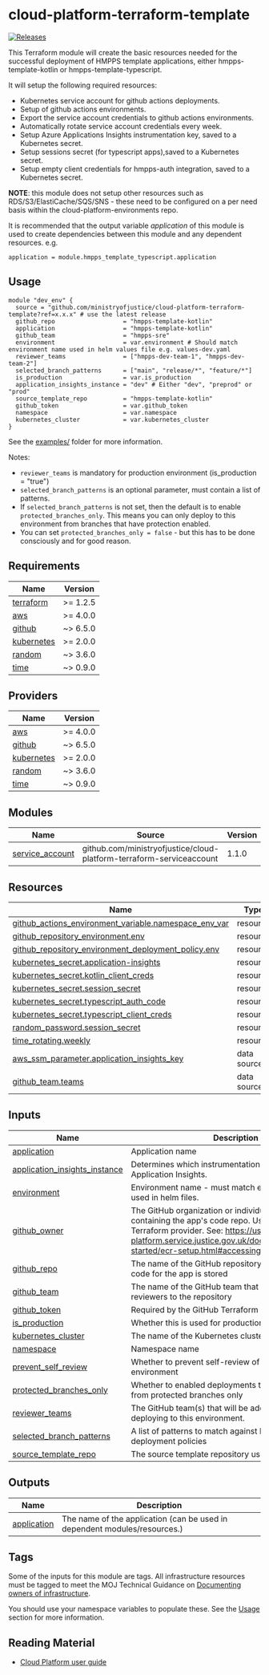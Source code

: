 # cloud-platform-terraform-template

[![Releases](https://img.shields.io/github/v/release/ministryofjustice/cloud-platform-terraform-template.svg)](https://github.com/ministryofjustice/cloud-platform-terraform-template/releases)

This Terraform module will create the basic resources needed for the successful deployment of HMPPS template applications, either hmpps-template-kotlin or hmpps-template-typescript.

It will setup the following required resources:
- Kubernetes service account for github actions deployments.
- Setup of github actions environments.
- Export the service account credentials to github actions environments.
- Automatically rotate service account credentials every week.
- Setup Azure Applications Insights instrumentation key, saved to a Kubernetes secret.
- Setup sessions secret (for typescript apps),saved to a Kubernetes secret.
- Setup empty client credentials for hmpps-auth integration, saved to a Kubernetes secret.

**NOTE**: this module does not setup other resources such as RDS/S3/ElastiCache/SQS/SNS - these need to be configured on a per need basis within the cloud-platform-environments repo.

It is recommended that the output variable _application_ of this module is used to create dependencies between this module and any dependent resources. e.g.

```hcl
application = module.hmpps_template_typescript.application
```

## Usage

```hcl
module "dev_env" {
  source = "github.com/ministryofjustice/cloud-platform-terraform-template?ref=x.x.x" # use the latest release
  github_repo                   = "hmpps-template-kotlin"
  application                   = "hmpps-template-kotlin"
  github_team                   = "hmpps-sre"
  environment                   = var.environment # Should match environment name used in helm values file e.g. values-dev.yaml
  reviewer_teams                = ["hmpps-dev-team-1", "hmpps-dev-team-2"]
  selected_branch_patterns      = ["main", "release/*", "feature/*"]
  is_production                 = var.is_production
  application_insights_instance = "dev" # Either "dev", "preprod" or "prod"
  source_template_repo          = "hmpps-template-kotlin"
  github_token                  = var.github_token
  namespace                     = var.namespace
  kubernetes_cluster            = var.kubernetes_cluster
}
```

See the [examples/](examples/) folder for more information.

Notes: 
- `reviewer_teams` is mandatory for production environment (is_production = "true")
- `selected_branch_patterns` is an optional parameter, must contain a list of patterns.
- If `selected_branch_patterns` is not set, then the default is to enable `protected_branches_only`. This means you can only deploy to this environment from branches that have protection enabled.
- You can set `protected_branches_only = false` - but this has to be done consciously and for good reason.

<!-- BEGIN_TF_DOCS -->
## Requirements

| Name | Version |
|------|---------|
| <a name="requirement_terraform"></a> [terraform](#requirement\_terraform) | >= 1.2.5 |
| <a name="requirement_aws"></a> [aws](#requirement\_aws) | >= 4.0.0 |
| <a name="requirement_github"></a> [github](#requirement\_github) | ~> 6.5.0 |
| <a name="requirement_kubernetes"></a> [kubernetes](#requirement\_kubernetes) | >= 2.0.0 |
| <a name="requirement_random"></a> [random](#requirement\_random) | ~> 3.6.0 |
| <a name="requirement_time"></a> [time](#requirement\_time) | ~> 0.9.0 |

## Providers

| Name | Version |
|------|---------|
| <a name="provider_aws"></a> [aws](#provider\_aws) | >= 4.0.0 |
| <a name="provider_github"></a> [github](#provider\_github) | ~> 6.5.0 |
| <a name="provider_kubernetes"></a> [kubernetes](#provider\_kubernetes) | >= 2.0.0 |
| <a name="provider_random"></a> [random](#provider\_random) | ~> 3.6.0 |
| <a name="provider_time"></a> [time](#provider\_time) | ~> 0.9.0 |

## Modules

| Name | Source | Version |
|------|--------|---------|
| <a name="module_service_account"></a> [service\_account](#module\_service\_account) | github.com/ministryofjustice/cloud-platform-terraform-serviceaccount | 1.1.0 |

## Resources

| Name | Type |
|------|------|
| [github_actions_environment_variable.namespace_env_var](https://registry.terraform.io/providers/integrations/github/latest/docs/resources/actions_environment_variable) | resource |
| [github_repository_environment.env](https://registry.terraform.io/providers/integrations/github/latest/docs/resources/repository_environment) | resource |
| [github_repository_environment_deployment_policy.env](https://registry.terraform.io/providers/integrations/github/latest/docs/resources/repository_environment_deployment_policy) | resource |
| [kubernetes_secret.application-insights](https://registry.terraform.io/providers/hashicorp/kubernetes/latest/docs/resources/secret) | resource |
| [kubernetes_secret.kotlin_client_creds](https://registry.terraform.io/providers/hashicorp/kubernetes/latest/docs/resources/secret) | resource |
| [kubernetes_secret.session_secret](https://registry.terraform.io/providers/hashicorp/kubernetes/latest/docs/resources/secret) | resource |
| [kubernetes_secret.typescript_auth_code](https://registry.terraform.io/providers/hashicorp/kubernetes/latest/docs/resources/secret) | resource |
| [kubernetes_secret.typescript_client_creds](https://registry.terraform.io/providers/hashicorp/kubernetes/latest/docs/resources/secret) | resource |
| [random_password.session_secret](https://registry.terraform.io/providers/hashicorp/random/latest/docs/resources/password) | resource |
| [time_rotating.weekly](https://registry.terraform.io/providers/hashicorp/time/latest/docs/resources/rotating) | resource |
| [aws_ssm_parameter.application_insights_key](https://registry.terraform.io/providers/hashicorp/aws/latest/docs/data-sources/ssm_parameter) | data source |
| [github_team.teams](https://registry.terraform.io/providers/integrations/github/latest/docs/data-sources/team) | data source |

## Inputs

| Name | Description | Type | Default | Required |
|------|-------------|------|---------|:--------:|
| <a name="input_application"></a> [application](#input\_application) | Application name | `string` | n/a | yes |
| <a name="input_application_insights_instance"></a> [application\_insights\_instance](#input\_application\_insights\_instance) | Determines which instrumentation key to use for Application Insights. | `string` | `"dev"` | no |
| <a name="input_environment"></a> [environment](#input\_environment) | Environment name - must match environment names used in helm files. | `string` | n/a | yes |
| <a name="input_github_owner"></a> [github\_owner](#input\_github\_owner) | The GitHub organization or individual user account containing the app's code repo. Used by the Github Terraform provider. See: https://user-guide.cloud-platform.service.justice.gov.uk/documentation/getting-started/ecr-setup.html#accessing-the-credentials | `string` | `"ministryofjustice"` | no |
| <a name="input_github_repo"></a> [github\_repo](#input\_github\_repo) | The name of the GitHub repository where the source code for the app is stored | `any` | n/a | yes |
| <a name="input_github_team"></a> [github\_team](#input\_github\_team) | The name of the GitHub team that will be added as reviewers to the repository | `any` | n/a | yes |
| <a name="input_github_token"></a> [github\_token](#input\_github\_token) | Required by the GitHub Terraform provider | `string` | n/a | yes |
| <a name="input_is_production"></a> [is\_production](#input\_is\_production) | Whether this is used for production or not | `string` | n/a | yes |
| <a name="input_kubernetes_cluster"></a> [kubernetes\_cluster](#input\_kubernetes\_cluster) | The name of the Kubernetes cluster | `string` | n/a | yes |
| <a name="input_namespace"></a> [namespace](#input\_namespace) | Namespace name | `string` | n/a | yes |
| <a name="input_prevent_self_review"></a> [prevent\_self\_review](#input\_prevent\_self\_review) | Whether to prevent self-review of deployments to this environment | `bool` | `false` | no |
| <a name="input_protected_branches_only"></a> [protected\_branches\_only](#input\_protected\_branches\_only) | Whether to enabled deployments to this environment from protected branches only | `bool` | `true` | no |
| <a name="input_reviewer_teams"></a> [reviewer\_teams](#input\_reviewer\_teams) | The GitHub team(s) that will be added as reviewers for deploying to this environment. | `list(string)` | `[]` | no |
| <a name="input_selected_branch_patterns"></a> [selected\_branch\_patterns](#input\_selected\_branch\_patterns) | A list of patterns to match against branch names for deployment policies | `list(string)` | `[]` | no |
| <a name="input_source_template_repo"></a> [source\_template\_repo](#input\_source\_template\_repo) | The source template repository used for this app. | `any` | n/a | yes |

## Outputs

| Name | Description |
|------|-------------|
| <a name="output_application"></a> [application](#output\_application) | The name of the application (can be used in dependent modules/resources.) |
<!-- END_TF_DOCS -->

## Tags

Some of the inputs for this module are tags. All infrastructure resources must be tagged to meet the MOJ Technical Guidance on [Documenting owners of infrastructure](https://technical-guidance.service.justice.gov.uk/documentation/standards/documenting-infrastructure-owners.html).

You should use your namespace variables to populate these. See the [Usage](#usage) section for more information.

## Reading Material

<!-- Add links to useful documentation -->

- [Cloud Platform user guide](https://user-guide.cloud-platform.service.justice.gov.uk/#cloud-platform-user-guide)
